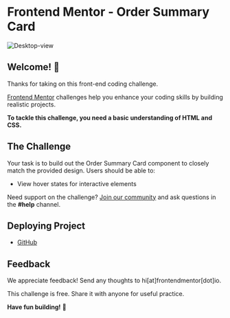 # Frontend Mentor - Order Summary Card

![Desktop-view](https://github.com/PriyankaTamhankar01/Order-summary-component/assets/90240653/2d49a91c-9e81-43e1-ba91-2fa4a16e0248)

## Welcome! 👋

Thanks for taking on this front-end coding challenge.

[Frontend Mentor](https://www.frontendmentor.io) challenges help you enhance your coding skills by building realistic projects.

**To tackle this challenge, you need a basic understanding of HTML and CSS.**

## The Challenge

Your task is to build out the Order Summary Card component to closely match the provided design. Users should be able to:

- View hover states for interactive elements

Need support on the challenge? [Join our community](https://www.frontendmentor.io/community) and ask questions in the **#help** channel.


## Deploying Project

- [GitHub](https://priyankatamhankar01.github.io/Order-summary-component/)

## Feedback

We appreciate feedback! Send any thoughts to hi[at]frontendmentor[dot]io.

This challenge is free. Share it with anyone for useful practice.

**Have fun building!** 🚀
